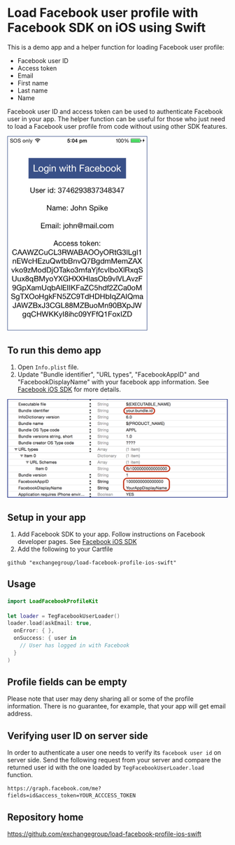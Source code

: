 # Load Facebook user profile with Facebook SDK on iOS using Swift

This is a demo app and a helper function for loading Facebook user profile:

* Facebook user ID
* Access token
* Email
* First name
* Last name
* Name

Facebook user ID and access token can be used to authenticate Facebook user in your app.
The helper function can be useful for those who just need to load a Facebook user profile from code without using other SDK features.

<img src="https://github.com/exchangegroup/load-facebook-profile-ios-swift/raw/master/graphics/load_facebook_profile_ios_swift.png" alt="Load Facebook user profile on iOS swift with Facebook SDK" width="320">

## To run this demo app

1. Open `Info.plist` file.
2. Update "Bundle identifier", "URL types", "FacebookAppID" and "FacebookDisplayName" with your facebook app information. See [Facebook iOS SDK](https://developers.facebook.com/docs/ios/getting-started) for more details.

<img src='https://raw.githubusercontent.com/exchangegroup/load-facebook-profile-ios-swift/master/graphics/facebook_demo_update_info_plist.png' width='616' alt='change plist'>

## Setup in your app

1. Add Facebook SDK to your app. Follow instructions on Facebook developer pages. See [Facebook iOS SDK](https://developers.facebook.com/docs/ios/getting-started)
2. Add the following to your Cartfile

```
github "exchangegroup/load-facebook-profile-ios-swift"
```

## Usage

```Swift
import LoadFacebookProfileKit

let loader = TegFacebookUserLoader()
loader.load(askEmail: true,
  onError: { },
  onSuccess: { user in
    // User has logged in with Facebook
  }
)
```

## Profile fields can be empty

Please note that user may deny sharing all or some of the profile information. There is no guarantee, for example, that your app will get email address.

## Verifying user ID on server side

In order to authenticate a user one needs to verify its `facebook user id` on server side. Send the following request from your server and compare the returned user id with the one loaded by `TegFacebookUserLoader.load` function.

```
https://graph.facebook.com/me?fields=id&access_token=YOUR_ACCCESS_TOKEN
```

## Repository home

https://github.com/exchangegroup/load-facebook-profile-ios-swift
